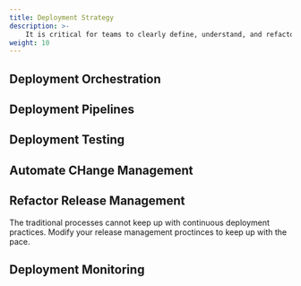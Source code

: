 ```yaml
---
title: Deployment Strategy
description: >-
    It is critical for teams to clearly define, understand, and refactor how their products are deployed to best provide value to their customers
weight: 10
---
```


## Deployment Orchestration

## Deployment Pipelines

## Deployment Testing

## Automate CHange Management

## Refactor Release Management

The traditional processes cannot keep up with continuous deployment practices. Modify your release management proctinces to keep up with the pace.

## Deployment Monitoring
